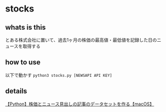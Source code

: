 # stocks
## whats is this
とある株式会社に置いて、過去1ヶ月の株価の最高値・最低値を記録した日のニュースを取得する

## how to use
以下で動かす
`python3 stocks.py [NEWSAPI API KEY]`

## details
[【Python】株価とニュース見出しの記事のデータセットを作る【macOS】](https://qiita.com/keiich/items/3085c4c77e4447b5769f)

